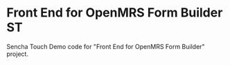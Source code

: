 Front End for OpenMRS Form Builder ST
=====================================

Sencha Touch Demo code for "Front End for OpenMRS Form Builder" project.
